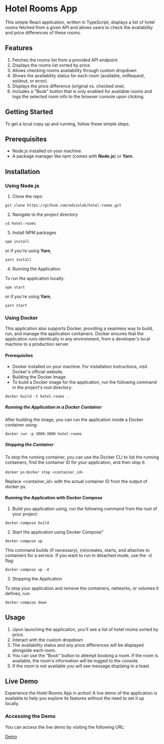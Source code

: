 # Hotel Rooms App

This simple React application, written in TypeScript, displays a list of hotel rooms fetched from a given API and allows users to check the availability and price differences of these rooms. 

## Features

1. Fetches the rooms list from a provided API endpoint.
2. Displays the rooms list sorted by price.
3. Allows checking rooms availability through custom dropdown
4. Shows the availability status for each room (available, onRequest, soldout, or error).
5. Displays the price difference (original vs. checked one).
6. Includes a "Book" button that is only enabled for available rooms and logs the selected room info to the browser console upon clicking.

## Getting Started

To get a local copy up and running, follow these simple steps.

## Prerequisites

- Node.js installed on your machine.
- A package manager like npm (comes with **Node.js**) or **Yarn**.

## Installation

### Using Node.js

1. Clone the repo

`git clone https://github.com/adziolak/hotel-rooms.git`

2. Navigate to the project directory

`cd hotel-rooms`

3. Install NPM packages

`npm install`

or if you're using **Yarn**,

`yarn install`

4. Running the Application

To run the application locally:

`npm start`

or if you're using **Yarn**,

`yarn start`

### Using Docker

This application also supports Docker, providing a seamless way to build, run, and manage the application containers. Docker ensures that the application runs identically in any environment, from a developer's local machine to a production server.

#### Prerequisites

- Docker installed on your machine. For installation instructions, visit Docker's official website.
- Building the Docker Image
- To build a Docker image for the application, run the following command in the project's root directory:

`docker build -t hotel-rooms .`

##### Running the Application in a Docker Container

After building the image, you can run the application inside a Docker container using:

`docker run -p 3000:3000 hotel-rooms`

##### Stopping the Container
To stop the running container, you can use the Docker CLI to list the running containers, find the container ID for your application, and then stop it: 

`docker ps`
`docker stop <container_id>`

Replace <container_id> with the actual container ID from the output of docker ps.

#### Running the Application with Docker Compose

1. Build you application using, run the following command from the root of your project:

`docker-compose build` 

2. Start the application using Docker Compose"

`docker-compose up`

This command builds (if necessary), (re)creates, starts, and attaches to containers for a service. If you want to run in detached mode, use the -d flag:

`docker-compose up -d`

3. Stopping the Application

To stop your application and remove the containers, networks, or volumes it defines, run:

`docker-compose down`

## Usage

1. Upon launching the application, you'll see a list of hotel rooms sorted by price.
2. Interact with the custom dropdown
3. The availability status and any price differences will be displayed alongside each room.
4. You can use the "Book" button to attempt booking a room. If the room is available, the room's information will be logged to the console.
5. If the room is not available you will see message displaing in a toast

## Live Demo

Experience the Hotel Rooms App in action! A live demo of the application is available to help you explore its features without the need to set it up locally. 

### Accessing the Demo
You can access the live demo by visiting the following URL:

[Demo](https://master.d3up2as7y7imnt.amplifyapp.com/)



